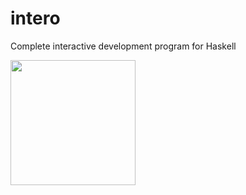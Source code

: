# intero
Complete interactive development program for Haskell

<img src="https://github.com/chrisdone/intero/raw/master/images/intero.svg" width=200>
